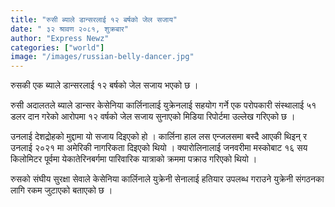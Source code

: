 ```yaml
---
title: "रुसी ब्याले डान्सरलाई १२ बर्षको जेल सजाय"
date: " ३२ श्रावण २०८१, शुक्रबार"
author: "Express Newz"
categories: ["world"]
image: "/images/russian-belly-dancer.jpg"
---
```

रुसकी एक ब्याले डान्सरलाई १२ बर्षको जेल सजाय भएको छ ।

रुसी अदालतले ब्याले डान्सर केसेनिया कार्लिनालाई युक्रेनलाई सहयोग गर्ने एक परोपकारी संस्थालाई ५१ डलर दान गरेको आरोपमा १२ वर्षको जेल सजाय सुनाएको मिडिया रिपोर्टमा उल्लेख गरिएको छ ।

उनलाई देशद्रोहको मुद्दामा यो सजाय दिइएको हो । कार्लिना हाल लस एन्जलसमा बस्दै आएकी थिइन् र उनलाई २०२१ मा अमेरिकी नागरिकता दिइएको थियो । क्यारोलिनालाई जनवरीमा मस्कोबाट १६ सय किलोमिटर पूर्वमा येकातेरिनबर्गमा पारिवारिक यात्राको क्रममा पक्राउ गरिएको थियो ।

रुसको संघीय सुरक्षा सेवाले केसेनिया कार्लिनाले युक्रेनी सेनालाई हतियार उपलब्ध गराउने युक्रेनी संगठनका लागि रकम जुटाएको बताएको छ ।